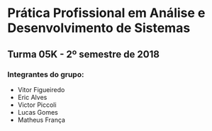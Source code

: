 # Prática Profissional em Análise e Desenvolvimento de Sistemas
## Turma 05K - 2º semestre de 2018

### Integrantes do grupo:

* Vitor Figueiredo
* Eric Alves
* Victor Piccoli
* Lucas Gomes
* Matheus França

